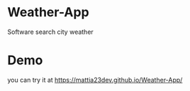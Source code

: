 # Weather-App

Software search city weather

# Demo 

you can try it at https://mattia23dev.github.io/Weather-App/
